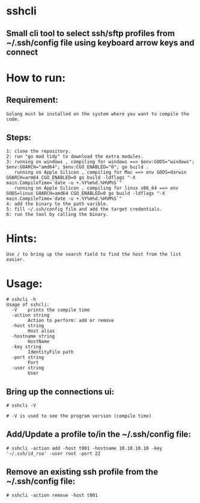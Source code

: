 # sshcli

## Small cli tool to select ssh/sftp profiles from ~/.ssh/config file using keyboard arrow keys and connect

# How to run:
## Requirement:
```
Golang must be installed on the system where you want to compile the code.
```
## Steps:
```
1: clone the repository.
2: run "go mod tidy" to download the extra modules.
3: running on windows , compiling for windows ==> $env:GOOS="windows"; $env:GOARCH="amd64"; $env:CGO_ENABLED="0"; go build .
   running on Apple Silicon , compiling for Mac ==> env GOOS=darwin GOARCH=arm64 CGO_ENABLED=0 go build -ldflags "-X main.CompileTime=`date -u +.%Y%m%d.%H%M%S`"
   running on Apple Silicon , compiling for linux x86_64 ==> env GOOS=linux GOARCH=amd64 CGO_ENABLED=0 go build -ldflags "-X main.CompileTime=`date -u +.%Y%m%d.%H%M%S`"
4: add the binary to the path varible.
5: fill ~/.ssh/config file and add the target credentials.
6: run the tool by calling the binary.
```

# Hints:
```
Use / to bring up the search field to find the host from the list easier.
```

# Usage:
```
# sshcli -h
Usage of sshcli:
  -V	prints the compile time
  -action string
    	Action to perform: add or remove
  -host string
    	Host alias
  -hostname string
    	HostName
  -key string
    	IdentityFile path
  -port string
    	Port
  -user string
    	User
```

## Bring up the connections ui:
```
# sshcli -V

# -V is used to see the program version (compile time)
```

## Add/Update a profile to/in the ~/.ssh/config file:
```
# sshcli -action add -host t001 -hostname 10.10.10.10 -key '~/.ssh/id_rsa' -user root -port 22
```

## Remove an existing ssh profile from the ~/.ssh/config file:
```
# sshcli -action remove -host t001
```


